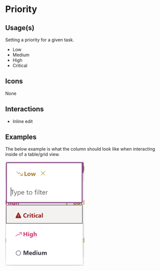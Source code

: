 # Priority

## Usage(s)

Setting a priority for a given task.

- Low
- Medium
- High
- Critical

## Icons

None

## Interactions

- Inline edit

## Examples

The below example is what the column should look like when interacting inside of a table/grid view.

<img src="priority-dropdown.png" width="50%" alt="example image of the priority dropdown for inline editing">
